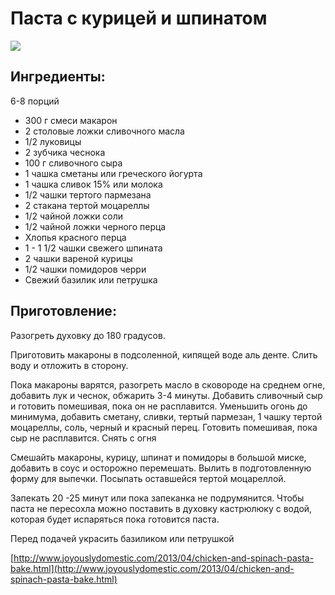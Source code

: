 # Паста с курицей и шпинатом

![](https://s-media-cache-ak0.pinimg.com/564x/9e/79/1f/9e791f603736d00755d87af4d013f0d7.jpg)

## Ингредиенты:

6-8 порций

* 300 г смеси макарон
* 2 столовые ложки сливочного масла 
* 1/2 луковицы
* 2 зубчика чеснока
* 100 г сливочного сыра 
* 1 чашка сметаны или греческого йогурта
* 1 чашка сливок 15% или молока
* 1/2 чашки тертого пармезана
* 2 стакана тертой моцареллы
* 1/2 чайной ложки соли 
* 1/2 чайной ложки черного перца 
* Хлопья красного перца
* 1 - 1 1/2 чашки свежего шпината 
* 2 чашки вареной курицы
* 1/2 чашки помидоров черри
* Свежий базилик или петрушка 

## Приготовление:

Разогреть духовку до 180 градусов.

Приготовить макароны в подсоленной, кипящей воде аль денте. Слить воду и отложить в сторону.

Пока макароны варятся, разогреть масло в сковороде на среднем огне, добавить лук и чеснок, обжарить 3-4 минуты. Добавить сливочный сыр и готовить помешивая, пока он не расплавится. Уменьшить огонь до минимума, добавить сметану, сливки, тертый пармезан, 1 чашку тертой моцареллы, соль, черный и красный перец. Готовить помешивая, пока сыр не расплавится. Снять с огня

Смешайть макароны, курицу, шпинат и помидоры в большой миске, добавить в соус и осторожно перемешать. Вылить в подготовленную форму для выпечки. Посыпать оставшейся тертой моцареллой.

Запекать 20 -25 минут или пока запеканка не подрумянится. Чтобы паста не пересохла можно поставить в духовку кастрюлюку с водой, которая будет испаряться пока готовится паста.

Перед подачей украсить базиликом или петрушкой

[http://www.joyouslydomestic.com/2013/04/chicken-and-spinach-pasta-bake.html](http://www.joyouslydomestic.com/2013/04/chicken-and-spinach-pasta-bake.html)

